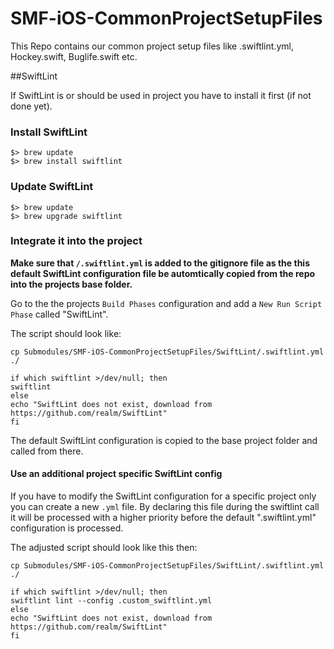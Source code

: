 # SMF-iOS-CommonProjectSetupFiles

This Repo contains our common project setup files like .swiftlint.yml, Hockey.swift, Buglife.swift etc.

##SwiftLint

If SwiftLint is or should be used in project you have to install it first (if not done yet). 


### Install SwiftLint
```
$> brew update
$> brew install swiftlint
```

### Update SwiftLint
```
$> brew update
$> brew upgrade swiftlint
```

### Integrate it into the project

**Make sure that `/.swiftlint.yml` is added to the gitignore file as the this default SwiftLint configuration file be automtically copied from the repo into the projects base folder.**

Go to the the projects `Build Phases` configuration and add a `New Run Script Phase` called "SwiftLint".

The script should look like:

```
cp Submodules/SMF-iOS-CommonProjectSetupFiles/SwiftLint/.swiftlint.yml ./

if which swiftlint >/dev/null; then
swiftlint
else
echo "SwiftLint does not exist, download from https://github.com/realm/SwiftLint"
fi
```
The default SwiftLint configuration is copied to the base project folder and called from there. 

#### Use an additional project specific SwiftLint config
If you have to modify the SwiftLint configuration for a specific project only you can create a new `.yml` file. By declaring this file during the swiftlint call it will be processed with a higher priority before the default ".swiftlint.yml" configuration is processed. 

The adjusted script should look like this then:

```
cp Submodules/SMF-iOS-CommonProjectSetupFiles/SwiftLint/.swiftlint.yml ./

if which swiftlint >/dev/null; then
swiftlint lint --config .custom_swiftlint.yml
else
echo "SwiftLint does not exist, download from https://github.com/realm/SwiftLint"
fi
```
